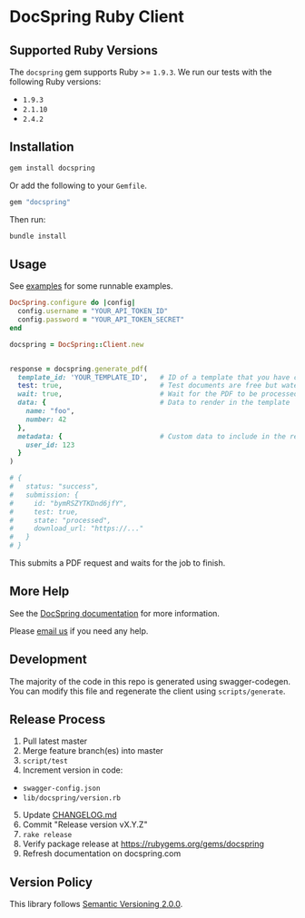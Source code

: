 # DocSpring Ruby Client

## Supported Ruby Versions

The `docspring` gem supports Ruby >= `1.9.3`. We run our tests with the following Ruby versions:

- `1.9.3`
- `2.1.10`
- `2.4.2`

## Installation

```bash
gem install docspring
```

Or add the following to your `Gemfile`.

```ruby
gem "docspring"
```

Then run:

```bash
bundle install
```

## Usage

See [examples](examples/) for some runnable examples.

```ruby
DocSpring.configure do |config|
  config.username = "YOUR_API_TOKEN_ID"
  config.password = "YOUR_API_TOKEN_SECRET"
end

docspring = DocSpring::Client.new


response = docspring.generate_pdf(
  template_id: 'YOUR_TEMPLATE_ID',   # ID of a template that you have configured
  test: true,                        # Test documents are free but watermarked
  wait: true,                        # Wait for the PDF to be processed   (default: true)
  data: {                            # Data to render in the template
    name: "foo",
    number: 42
  },
  metadata: {                        # Custom data to include in the request, for your own purposes
    user_id: 123
  }
)

# {
#   status: "success",
#   submission: {
#     id: "bymRSZYTKDnd6jfY",
#     test: true,
#     state: "processed",
#     download_url: "https://..."
#   }
# }
```

This submits a PDF request and waits for the job to finish.

## More Help

See the [DocSpring documentation](https://docspring.com/docs) for more information.

Please [email us](mailto:support@docspring.com) if you need any help.

## Development

The majority of the code in this repo is generated using swagger-codegen.
You can modify this file and regenerate the client using `scripts/generate`.

## Release Process

1. Pull latest master
2. Merge feature branch(es) into master
3. `script/test`
4. Increment version in code:

- `swagger-config.json`
- `lib/docspring/version.rb`

5. Update [CHANGELOG.md](CHANGELOG.md)
6. Commit "Release version vX.Y.Z"
7. `rake release`
8. Verify package release at https://rubygems.org/gems/docspring
9. Refresh documentation on docspring.com

## Version Policy

This library follows [Semantic Versioning 2.0.0](http://semver.org).

